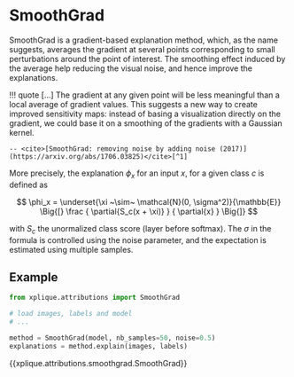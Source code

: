 # SmoothGrad

SmoothGrad is a gradient-based explanation method, which, as the name suggests, averages the 
gradient at several points corresponding to small perturbations around the point of interest. 
The smoothing effect induced by the average help reducing the visual noise, and hence improve the
explanations.

!!! quote
    \[...] The gradient at any given point will be less meaningful than a local average of gradient 
    values. This suggests a new way to create improved sensitivity maps: instead of basing a 
    visualization directly on the gradient, we could base it on a smoothing of the gradients with a 
    Gaussian kernel.
    
    -- <cite>[SmoothGrad: removing noise by adding noise (2017)](https://arxiv.org/abs/1706.03825)</cite>[^1]


More precisely, the explanation $\phi_x$ for an input $x$, for a given class $c$ is defined as

$$ \phi_x = \underset{\xi ~\sim~ \mathcal{N}(0, \sigma^2)}{\mathbb{E}}
            \Big{[}
             \frac { \partial{S_c(x + \xi)} } { \partial{x} } 
             \Big{]} $$

with $S_c$ the unormalized class score (layer before softmax). The $\sigma$ in the formula is controlled using the noise
parameter, and the expectation is estimated using multiple samples.

## Example

```python
from xplique.attributions import SmoothGrad

# load images, labels and model
# ...

method = SmoothGrad(model, nb_samples=50, noise=0.5)
explanations = method.explain(images, labels)
```

{{xplique.attributions.smoothgrad.SmoothGrad}}

[^1]: [SmoothGrad: removing noise by adding noise (2017)](https://arxiv.org/abs/1706.03825)